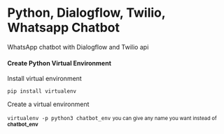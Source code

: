 <h1> Python, Dialogflow, Twilio, Whatsapp Chatbot </h1>
<p>WhatsApp chatbot with Dialogflow and Twilio api</p>

<h4 id="virtualenv">Create Python Virtual Environment </h4>
<p>Install virtual environment</p>
<code>pip install virtualenv</code>
<p>Create a virtual environment</p>
<code>virtualenv -p python3 chatbot_env</code>
<small>you can give any name you want instead of <b>chatbot_env</b></small>
